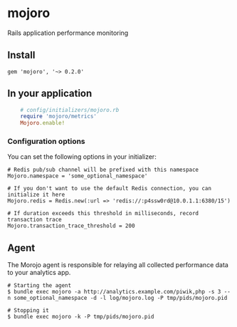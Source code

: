 # mojoro

Rails application performance monitoring

## Install

    gem 'mojoro', '~> 0.2.0'

## In your application

```ruby
    # config/initializers/mojoro.rb
    require 'mojoro/metrics'
    Mojoro.enable!
```   
### Configuration options

You can set the following options in your initializer:

    # Redis pub/sub channel will be prefixed with this namespace
    Mojoro.namespace = 'some_optional_namespace'

    # If you don't want to use the default Redis connection, you can initialize it here
    Mojoro.redis = Redis.new(:url => 'redis://:p4ssw0rd@10.0.1.1:6380/15')
    
    # If duration exceeds this threshold in milliseconds, record transaction trace
    Mojoro.transaction_trace_threshold = 200

## Agent

The Morojo agent is responsible for relaying all collected performance data to your analytics app.

    # Starting the agent
    $ bundle exec mojoro -a http://analytics.example.com/piwik,php -s 3 --n some_optional_namespace -d -l log/mojoro.log -P tmp/pids/mojoro.pid

    # Stopping it
    $ bundle exec mojoro -k -P tmp/pids/mojoro.pid
    